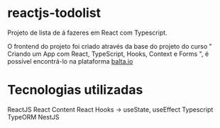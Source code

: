 # reactjs-todolist

Projeto de lista de á fazeres em React com Typescript.

O frontend do projeto foi criado através da base do projeto do curso " Criando um App com React, TypeScript, Hooks, Context e Forms ", é possível encontrá-lo na plataforma [balta.io](https://balta.io)


# Tecnologias utilizadas

ReactJS
React Content
React Hooks -> useState, useEffect
Typescript
TypeORM
NestJS